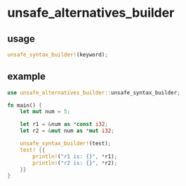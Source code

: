 # unsafe_alternatives_builder

## usage

```rust
unsafe_syntax_builder!(keyword);
```

## example

```rust
use unsafe_alternatives_builder::unsafe_syntax_builder;

fn main() {
    let mut num = 5;

    let r1 = &num as *const i32;
    let r2 = &mut num as *mut i32;

    unsafe_syntax_builder!(test);
    test! {{
        println!("r1 is: {}", *r1);
        println!("r2 is: {}", *r2);
    }}
}
```
